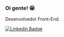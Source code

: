 ### Oi gente! 😁

Desenvolvedor Front-End.

[![Linkedin Badge](https://img.shields.io/badge/-LinkedIn-blue?style=flat-square&logo=Linkedin&logoColor=white&link=https://www.linkedin.com/in/brunostracke)](https://www.linkedin.com/in/brunostracke)

<!--
**brunostracke/brunostracke** is a ✨ _special_ ✨ repository because its `README.md` (this file) appears on your GitHub profile.

Here are some ideas to get you started:

- 🔭 I’m currently working on ...
- 🌱 I’m currently learning ...
- 👯 I’m looking to collaborate on ...
- 🤔 I’m looking for help with ...
- 💬 Ask me about ...
- 📫 How to reach me: ...
- 😄 Pronouns: ...
- ⚡ Fun fact: ...
-->
